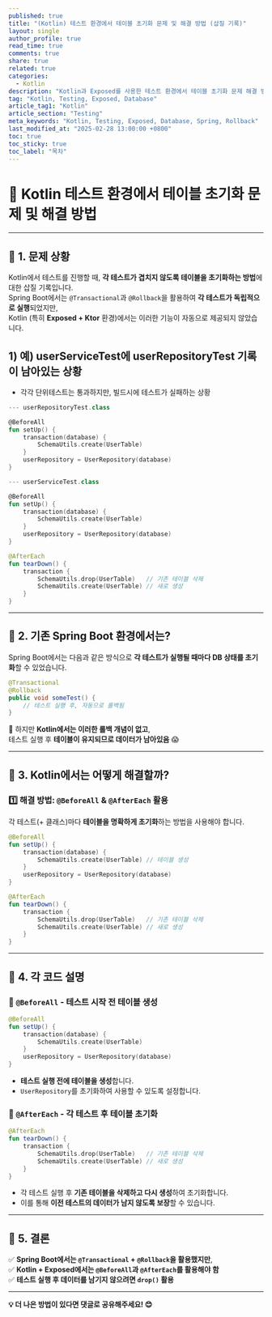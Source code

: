 ```yaml
---
published: true
title: "(Kotlin) 테스트 환경에서 테이블 초기화 문제 및 해결 방법 (삽질 기록)"
layout: single
author_profile: true
read_time: true
comments: true
share: true
related: true
categories:
  - Kotlin
description: "Kotlin과 Exposed를 사용한 테스트 환경에서 테이블 초기화 문제 해결 방법"
tag: "Kotlin, Testing, Exposed, Database"
article_tag1: "Kotlin"
article_section: "Testing"
meta_keywords: "Kotlin, Testing, Exposed, Database, Spring, Rollback"
last_modified_at: "2025-02-28 13:00:00 +0800"
toc: true
toc_sticky: true
toc_label: "목차"
---
```


# **📌 Kotlin 테스트 환경에서 테이블 초기화 문제 및 해결 방법**

---

## **📌 1. 문제 상황**

Kotlin에서 테스트를 진행할 때, **각 테스트가 겹치지 않도록 테이블을 초기화하는 방법**에 대한 삽질 기록입니다.  
Spring Boot에서는 `@Transactional`과 `@Rollback`을 활용하여 **각 테스트가 독립적으로 실행**되었지만,  
Kotlin (특히 **Exposed + Ktor** 환경)에서는 이러한 기능이 자동으로 제공되지 않았습니다.

## 1) 예) **userServiceTest에 userRepositoryTest 기록이 남아있는 상황**

- 각각 단위테스트는 통과하지만, 빌드시에 테스트가 실패하는 상황

```kotlin
--- userRepositoryTest.class

@BeforeAll
fun setUp() {
    transaction(database) {
        SchemaUtils.create(UserTable)
    }
    userRepository = UserRepository(database)
}

--- userServiceTest.class

@BeforeAll
fun setUp() {
    transaction(database) {
        SchemaUtils.create(UserTable)
    }
    userRepository = UserRepository(database)
}

@AfterEach
fun tearDown() {
    transaction {
        SchemaUtils.drop(UserTable)   // 기존 테이블 삭제
        SchemaUtils.create(UserTable) // 새로 생성
    }
}

```

---

## **📌 2. 기존 Spring Boot 환경에서는?**

Spring Boot에서는 다음과 같은 방식으로 **각 테스트가 실행될 때마다 DB 상태를 초기화**할 수 있었습니다.

```java
@Transactional
@Rollback
public void someTest() {
    // 테스트 실행 후, 자동으로 롤백됨
}
```

📌 하지만 **Kotlin에서는 이러한 롤백 개념이 없고**,  
테스트 실행 후 **테이블이 유지되므로 데이터가 남아있음** 😱

---

## **📌 3. Kotlin에서는 어떻게 해결할까?**

### **1️⃣ 해결 방법: `@BeforeAll` & `@AfterEach` 활용**

각 테스트(+ 클래스)마다 **테이블을 명확하게 초기화**하는 방법을 사용해야 합니다.

```kotlin
@BeforeAll
fun setUp() {
    transaction(database) {
        SchemaUtils.create(UserTable) // 테이블 생성
    }
    userRepository = UserRepository(database)
}

@AfterEach
fun tearDown() {
    transaction {
        SchemaUtils.drop(UserTable)   // 기존 테이블 삭제
        SchemaUtils.create(UserTable) // 새로 생성
    }
}
```

---

## **📌 4. 각 코드 설명**

### **🔹 `@BeforeAll` - 테스트 시작 전 테이블 생성**

```kotlin
@BeforeAll
fun setUp() {
    transaction(database) {
        SchemaUtils.create(UserTable)
    }
    userRepository = UserRepository(database)
}
```

- **테스트 실행 전에 테이블을 생성**합니다.
- `UserRepository`를 초기화하여 사용할 수 있도록 설정합니다.

### **🔹 `@AfterEach` - 각 테스트 후 테이블 초기화**

```kotlin
@AfterEach
fun tearDown() {
    transaction {
        SchemaUtils.drop(UserTable)   // 기존 테이블 삭제
        SchemaUtils.create(UserTable) // 새로 생성
    }
}
```

- 각 테스트 실행 후 **기존 테이블을 삭제하고 다시 생성**하여 초기화합니다.
- 이를 통해 **이전 테스트의 데이터가 남지 않도록 보장**할 수 있습니다.

---

## **📌 5. 결론**

✅ **Spring Boot에서는 `@Transactional` + `@Rollback`을 활용했지만**,  
✅ **Kotlin + Exposed에서는 `@BeforeAll`과 `@AfterEach`를 활용해야 함**  
✅ **테스트 실행 후 데이터를 남기지 않으려면 `drop()` 활용**

---

**💡 더 나은 방법이 있다면 댓글로 공유해주세요! 😊**
